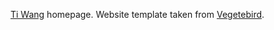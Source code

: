 [Ti Wang](https://xiu-cs.github.io/) homepage. Website template taken from [Vegetebird](https://Vegetebird.github.io/).
